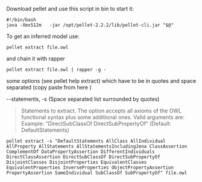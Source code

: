 Download pellet and use this script in bin to start it:
```
#!/bin/bash
java -Xmx512m   -jar /opt/pellet-2.2.2/lib/pellet-cli.jar "$@"
```

To get an inferred model use:
```
pellet extract file.owl
```

and chain it with rapper
```
pellet extract file.owl | rapper -g - 
```

some options (see pellet help extract) which have to be in quotes and space separated (copy paste from here )

--statements, -s (Space separated list surrounded by quotes)
> Statements to extract. The option accepts all axioms of the OWL functional
> syntax plus some additional ones. Valid arguments are:  Example: "DirectSubClassOf
> DirectSubPropertyOf" (Default: DefaultStatements)
```
pellet extract -s "DefaultStatements AllClass AllIndividual AllProperty AllStatements AllStatementsIncludingJena ClassAssertion ComplementOf DataPropertyAssertion DifferentIndividuals DirectClassAssertion DirectSubClassOf DirectSubPropertyOf DisjointClasses DisjointProperties EquivalentClasses EquivalentProperties InverseProperties ObjectPropertyAssertion PropertyAssertion SameIndividual SubClassOf SubPropertyOf" file.owl
```